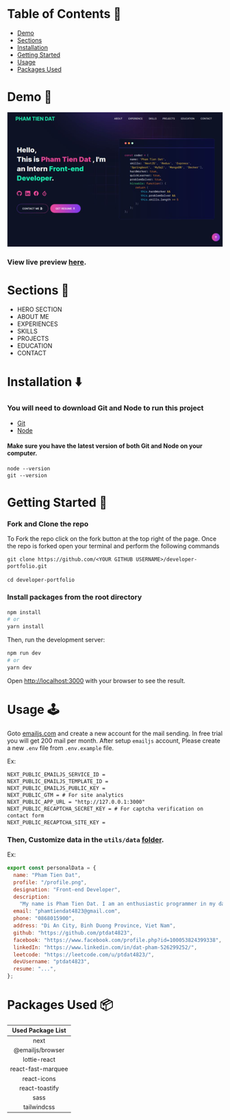 # Table of Contents :scroll:

- [Demo](#demo-movie_camera)
- [Sections](#sections-bookmark)
- [Installation](#installation-arrow_down)
- [Getting Started](#getting-started-dart)
- [Usage](#usage-joystick)
- [Packages Used](#packages-used-package)

# Demo :movie_camera:

![](./public/image/demo-my-portfolio.png)

### View live preview [here](https://about-ptdat4823.vercel.app//).

# Sections :bookmark:

- HERO SECTION
- ABOUT ME
- EXPERIENCES
- SKILLS
- PROJECTS
- EDUCATION
- CONTACT

# Installation :arrow_down:

### You will need to download Git and Node to run this project

- [Git](https://git-scm.com/downloads)
- [Node](https://nodejs.org/en/download/)

#### Make sure you have the latest version of both Git and Node on your computer.

```
node --version
git --version
```

# Getting Started :dart:

### Fork and Clone the repo

To Fork the repo click on the fork button at the top right of the page. Once the repo is forked open your terminal and perform the following commands

```
git clone https://github.com/<YOUR GITHUB USERNAME>/developer-portfolio.git

cd developer-portfolio
```

### Install packages from the root directory

```bash
npm install
# or
yarn install
```

Then, run the development server:

```bash
npm run dev
# or
yarn dev
```

Open [http://localhost:3000](http://localhost:3000) with your browser to see the result.

# Usage :joystick:

Goto [emailjs.com](https://www.emailjs.com/) and create a new account for the mail sending. In free trial you will get 200 mail per month. After setup `emailjs` account, Please create a new `.env` file from `.env.example` file.

Ex:

```env
NEXT_PUBLIC_EMAILJS_SERVICE_ID =
NEXT_PUBLIC_EMAILJS_TEMPLATE_ID =
NEXT_PUBLIC_EMAILJS_PUBLIC_KEY =
NEXT_PUBLIC_GTM = # For site analytics
NEXT_PUBLIC_APP_URL = "http://127.0.0.1:3000"
NEXT_PUBLIC_RECAPTCHA_SECRET_KEY = # For captcha verification on contact form
NEXT_PUBLIC_RECAPTCHA_SITE_KEY =
```

### Then, Customize data in the `utils/data` [folder](https://github.com/ptdat4823/about-ptdat4823/tree/main/utils/data).

Ex:

```javascript
export const personalData = {
  name: "Pham Tien Dat",
  profile: "/profile.png",
  designation: "Front-end Developer",
  description:
    "My name is Pham Tien Dat. I am an enthusiastic programmer in my daily life. I am a quick learner with a self-learning attitude. I love to learn and explore new technologies and am passionate about problem-solving. I love almost all the stacks of web application development and love to make the web more open to the world. My core skill is based on TypeScript and I love to do most of the things using TypeScript. I am available for any kind of job opportunity that suits my skills and interests.",
  email: "phamtiendat4823@gmail.com",
  phone: "0868015900",
  address: "Di An City, Binh Duong Province, Viet Nam",
  github: "https://github.com/ptdat4823",
  facebook: "https://www.facebook.com/profile.php?id=100053824399338",
  linkedIn: "https://www.linkedin.com/in/dat-pham-526299252/",
  leetcode: "https://leetcode.com/u/ptdat4823/",
  devUsername: "ptdat4823",
  resume: "...",
};
```

# Packages Used :package:

| Used Package List  |
| :----------------: |
|        next        |
|  @emailjs/browser  |
|    lottie-react    |
| react-fast-marquee |
|    react-icons     |
|   react-toastify   |
|        sass        |
|    tailwindcss     |
